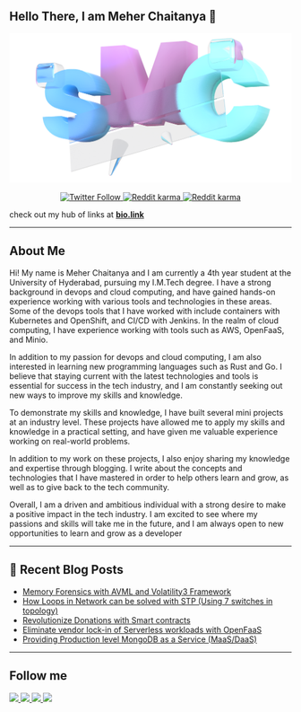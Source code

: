 ## Hello There, I am Meher Chaitanya 👋 
<p align="center">
  <img alt="Hello There" src="./smc_cropped.png"  />
</p>
<p align="center">
   <a href="https://twitter.com/smc181002">
     <img alt="Twitter Follow" src="https://img.shields.io/twitter/follow/smc181002?style=for-the-badge&color=09f&logo=twitter&label=@smc181002">
  </a>
   <a href="https://www.reddit.com/user/smc181002">
     <img alt="Reddit karma" src="https://img.shields.io/reddit/user-karma/combined/smc181002?style=for-the-badge">
  </a>
   <a href="https://github.com/smc181002">
     <img alt="Reddit karma" src="https://img.shields.io/github/watchers/smc181002/smc181002?label=github%20watchers&style=for-the-badge">
   </a>
</p>

check out my hub of links at [**bio.link**](https://smc181002.bio.link/)

---

## About Me

Hi! My name is Meher Chaitanya and I am currently a 4th year student at the University of Hyderabad, pursuing my I.M.Tech degree. I have a strong background in devops and cloud computing, and have gained hands-on experience working with various tools and technologies in these areas. Some of the devops tools that I have worked with include containers with Kubernetes and OpenShift, and CI/CD with Jenkins. In the realm of cloud computing, I have experience working with tools such as AWS, OpenFaaS, and Minio.

In addition to my passion for devops and cloud computing, I am also interested in learning new programming languages such as Rust and Go. I believe that staying current with the latest technologies and tools is essential for success in the tech industry, and I am constantly seeking out new ways to improve my skills and knowledge.

To demonstrate my skills and knowledge, I have built several mini projects at an industry level. These projects have allowed me to apply my skills and knowledge in a practical setting, and have given me valuable experience working on real-world problems.

In addition to my work on these projects, I also enjoy sharing my knowledge and expertise through blogging. I write about the concepts and technologies that I have mastered in order to help others learn and grow, as well as to give back to the tech community.

Overall, I am a driven and ambitious individual with a strong desire to make a positive impact in the tech industry. I am excited to see where my passions and skills will take me in the future, and I am always open to new opportunities to learn and grow as a developer

---

## 📕 Recent Blog Posts

<!-- BLOG-POST-LIST:START -->
- [Memory Forensics with AVML and Volatility3 Framework](https://smc181002.github.io/project/avml-and-volatility3/)
- [How Loops in Network can be solved with STP &lpar;Using 7 switches in topology&rpar;](https://smc181002.medium.com/how-loops-in-network-can-be-solved-with-stp-using-7-switches-in-topology-c54ae3b040cb?source=rss-ee5d12b9cb1a------2)
- [Revolutionize Donations with Smart contracts](https://smc181002.github.io/project/transparent-charity-donations%20copy/)
- [Eliminate vendor lock-in of Serverless workloads with OpenFaaS](https://awstip.com/eliminate-vendor-lock-in-of-serverless-workloads-with-openfaas-474807383ce1?source=rss-ee5d12b9cb1a------2)
- [Providing Production level MongoDB as a Service &lpar;MaaS/DaaS&rpar;](https://smc181002.github.io/project/mongodb-as-a-service-maas/)
<!-- BLOG-POST-LIST:END -->

---

## Follow me
<a href="https://twitter.com/smc181002">
  <img src="https://img.icons8.com/fluent/48/000000/twitter.png"/>
</a>
<a href="https://www.linkedin.com/in/meher-chaitanya-341567193/">
  <img src="https://img.icons8.com/color/48/000000/linkedin.png"/>
</a>
<a href="https://www.instagram.com/smc181002/">  
  <img src="https://img.icons8.com/fluent/48/000000/instagram-new.png"/>
</a>
<a href="https://www.reddit.com/user/smc181002/">  
  <img src="https://img.icons8.com/color/48/000000/reddit.png"/>
</a>
